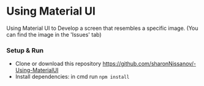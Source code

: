 # Using Material UI
Using Material UI to Develop a screen that resembles a specific image.
(You can find the image in the 'Issues' tab)

### Setup & Run

- Clone or download this repository https://github.com/sharonNissanov/-Using-MaterialUI
- Install dependencies: in cmd run ```npm install```

